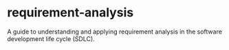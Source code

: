 # requirement-analysis
A guide to understanding and applying requirement analysis in the software development life cycle (SDLC).
